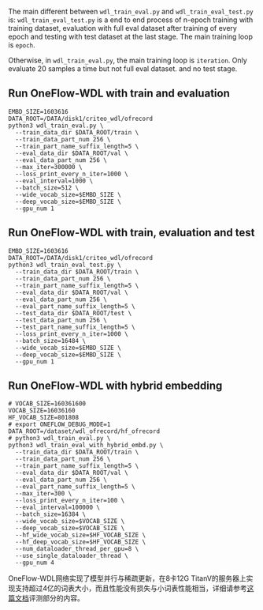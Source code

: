 The main different between `wdl_train_eval.py` and `wdl_train_eval_test.py` is:
`wdl_train_eval_test.py` is a end to end process of n-epoch training with training dataset, evaluation with full eval dataset after training of every epoch and testing with test dataset at the last stage. The main training loop is `epoch`.

Otherwise, in `wdl_train_eval.py`, the main training loop is `iteration`. Only evaluate 20 samples a time but not full eval dataset. and no test stage.

## Run OneFlow-WDL with train and evaluation
```
EMBD_SIZE=1603616 
DATA_ROOT=/DATA/disk1/criteo_wdl/ofrecord
python3 wdl_train_eval.py \
  --train_data_dir $DATA_ROOT/train \
  --train_data_part_num 256 \
  --train_part_name_suffix_length=5 \
  --eval_data_dir $DATA_ROOT/val \
  --eval_data_part_num 256 \
  --max_iter=300000 \
  --loss_print_every_n_iter=1000 \
  --eval_interval=1000 \
  --batch_size=512 \
  --wide_vocab_size=$EMBD_SIZE \
  --deep_vocab_size=$EMBD_SIZE \
  --gpu_num 1
```

## Run OneFlow-WDL with train, evaluation and test 
```
EMBD_SIZE=1603616 
DATA_ROOT=/DATA/disk1/criteo_wdl/ofrecord
python3 wdl_train_eval_test.py \
  --train_data_dir $DATA_ROOT/train \
  --train_data_part_num 256 \
  --train_part_name_suffix_length=5 \
  --eval_data_dir $DATA_ROOT/val \
  --eval_data_part_num 256 \
  --eval_part_name_suffix_length=5 \
  --test_data_dir $DATA_ROOT/test \
  --test_data_part_num 256 \
  --test_part_name_suffix_length=5 \
  --loss_print_every_n_iter=1000 \
  --batch_size=16484 \
  --wide_vocab_size=$EMBD_SIZE \
  --deep_vocab_size=$EMBD_SIZE \
  --gpu_num 1
```

## Run OneFlow-WDL with hybrid embedding
```
# VOCAB_SIZE=160361600
VOCAB_SIZE=16036160
HF_VOCAB_SIZE=801808
# export ONEFLOW_DEBUG_MODE=1
DATA_ROOT=/dataset/wdl_ofrecord/hf_ofrecord
# python3 wdl_train_eval.py \
python3 wdl_train_eval_with_hybrid_embd.py \
  --train_data_dir $DATA_ROOT/train \
  --train_data_part_num 256 \
  --train_part_name_suffix_length=5 \
  --eval_data_dir $DATA_ROOT/val \
  --eval_data_part_num 256 \
  --eval_part_name_suffix_length=5 \
  --max_iter=300 \
  --loss_print_every_n_iter=100 \
  --eval_interval=100000 \
  --batch_size=16384 \
  --wide_vocab_size=$VOCAB_SIZE \
  --deep_vocab_size=$VOCAB_SIZE \
  --hf_wide_vocab_size=$HF_VOCAB_SIZE \
  --hf_deep_vocab_size=$HF_VOCAB_SIZE \
  --num_dataloader_thread_per_gpu=8 \
  --use_single_dataloader_thread \
  --gpu_num 4
```
OneFlow-WDL网络实现了模型并行与稀疏更新，在8卡12G TitanV的服务器上实现支持超过4亿的词表大小，而且性能没有损失与小词表性能相当，详细请参考[这篇文档](https://github.com/Oneflow-Inc/oneflow-documentation/blob/master/cn/docs/adv_examples/wide_deep.md)评测部分的内容。
